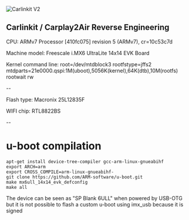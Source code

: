 ![Carlinkit V2](https://i.imgur.com/ZL3dq41.png)

## Carlinkit / Carplay2Air Reverse Engineering

CPU: ARMv7 Processor [410fc075] revision 5 (ARMv7), cr=10c53c7d

Machine model: Freescale i.MX6 UltraLite 14x14 EVK Board

Kernel command line: root=/dev/mtdblock3 rootfstype=jffs2 mtdparts=21e0000.qspi:1M(uboot),5056K(kernel),64K(dtb),10M(rootfs) rootwait rw

--

Flash type: Macronix 25L12835F

WIFI chip: RTL8822BS

--

# u-boot compilation

	apt-get install device-tree-compiler gcc-arm-linux-gnueabihf
	export ARCH=arm
	export CROSS_COMPILE=arm-linux-gnueabihf-
	git clone https://github.com/ARM-software/u-boot.git
	make mx6ull_14x14_evk_defconfig
	make all
	
The device can be seen as "SP Blank 6ULL" when powered by USB-OTG but it is not possible to flash a custom u-boot using imx_usb because it is signed